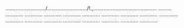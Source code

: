 .........................../.........................../!.,........................................... .........
............
............
............
............
............
............
............
............
.............
............
............
............
............
............
............
............
............


